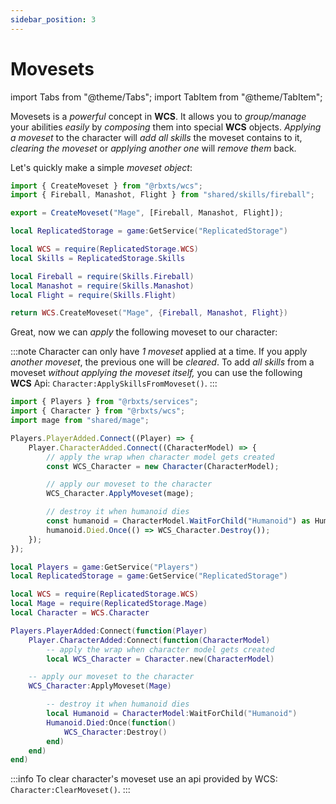 ```yaml
---
sidebar_position: 3
---
```


# Movesets

import Tabs from "@theme/Tabs";
import TabItem from "@theme/TabItem";

Movesets is a *powerful* concept in **WCS**. It allows you to *group/manage* your abilities *easily* by *composing* them into special **WCS** objects.
*Applying a moveset* to the character will *add all skills* the moveset contains to it, *clearing the moveset* or *applying another one*
will *remove them* back.

Let's quickly make a simple *moveset object*:

<Tabs groupId="languages">
<TabItem value="TypeScript" default>

```ts title="mage.ts" showLineNumbers
import { CreateMoveset } from "@rbxts/wcs";
import { Fireball, Manashot, Flight } from "shared/skills/fireball";

export = CreateMoveset("Mage", [Fireball, Manashot, Flight]);
```

</TabItem>
<TabItem value="Luau">

```lua title="mage.lua" showLineNumbers
local ReplicatedStorage = game:GetService("ReplicatedStorage")

local WCS = require(ReplicatedStorage.WCS)
local Skills = ReplicatedStorage.Skills

local Fireball = require(Skills.Fireball)
local Manashot = require(Skills.Manashot)
local Flight = require(Skills.Flight)

return WCS.CreateMoveset("Mage", {Fireball, Manashot, Flight})
```

</TabItem>
</Tabs>

Great, now we can *apply* the following moveset to our character:

:::note
Character can only have *1 moveset* applied at a time. If you apply *another moveset*, the previous one will be *cleared*.
To add *all skills* from a moveset *without applying the moveset itself,* you can use the following **WCS** Api: `Character:ApplySkillsFromMoveset()`.
:::

<Tabs groupId="languages">
<TabItem value="TypeScript" default>

```ts title="character.ts" showLineNumbers {10-11}
import { Players } from "@rbxts/services";
import { Character } from "@rbxts/wcs";
import mage from "shared/mage";

Players.PlayerAdded.Connect((Player) => {
	Player.CharacterAdded.Connect((CharacterModel) => {
		// apply the wrap when character model gets created
		const WCS_Character = new Character(CharacterModel);

		// apply our moveset to the character
		WCS_Character.ApplyMoveset(mage);

		// destroy it when humanoid dies
		const humanoid = CharacterModel.WaitForChild("Humanoid") as Humanoid;
		humanoid.Died.Once(() => WCS_Character.Destroy());
	});
});
```

</TabItem>
<TabItem value="Luau">

```lua title="character.lua" showLineNumbers {13-14}
local Players = game:GetService("Players")
local ReplicatedStorage = game:GetService("ReplicatedStorage")

local WCS = require(ReplicatedStorage.WCS)
local Mage = require(ReplicatedStorage.Mage)
local Character = WCS.Character

Players.PlayerAdded:Connect(function(Player)
    Player.CharacterAdded:Connect(function(CharacterModel)
    	-- apply the wrap when character model gets created
        local WCS_Character = Character.new(CharacterModel)

	-- apply our moveset to the character
	WCS_Character:ApplyMoveset(Mage)

        -- destroy it when humanoid dies
        local Humanoid = CharacterModel:WaitForChild("Humanoid")
        Humanoid.Died:Once(function()
            WCS_Character:Destroy()
        end)
    end)
end)
```

</TabItem>
</Tabs>

:::info
To clear character's moveset use an api provided by WCS: `Character:ClearMoveset()`.
:::